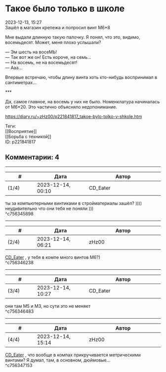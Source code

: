 Такое было только в школе
=========================

  
2023-12-13, 15:27  
 Зашёл в магазин крепежа и попросил винт M6\*8   
   
 Мне выдали длинную такую палочку. Я понял, что это, видимо, восемьдесят. Может, меня плохо услышали?   
   
 — Эм шесть на восеМЬ!   
 — Так вот же он! Есть короче, на семь...   
 — На восемь, не на восемьдесят!   
 — Ааа...   
   
 Впервые встречаю, чтобы длину винта хоть кто-нибудь воспринимал в сантиметрах...   
   
 \*\*\*   
   
 Да, самое главное, на восемь у них не было. Номенклатура начиналась от М6\*20. Это частично объясняло недопонимание.   
  
<https://diary.ru/~zHz00/p221841817_takoe-bylo-tolko-v-shkole.htm>  
  
Теги:  
[[Восприятие]]  
[[Борьба с техникой]]  
ID: p221841817  


Комментарии: 4
--------------

  


---



|         #         |              Дата              |                     Автор                     |           ID           |
| --- | --- | --- | --- |
| (1/4) | 2023-12-14, 00:10 | CD\_Eater | c756345898 |

  
 ты за компьютерными винтиками в стройматериалы зашёл? ))))   
 неудивительно что они тебя не поняли )))   
 ^c756345898

---



|         #         |              Дата              |                     Автор                     |           ID           |
| --- | --- | --- | --- |
| (2/4) | 2023-12-14, 06:21 | zHz00 | c756346238 |

  
  [CD\_Eater](https://cd-eater.diary.ru "Записки ДискоЕда")  , у тебя в компе много винтов М6?)   
 ^c756346238

---



|         #         |              Дата              |                     Автор                     |           ID           |
| --- | --- | --- | --- |
| (3/4) | 2023-12-14, 10:27 | CD\_Eater | c756346483 |

  
 они там М5 и М3, но сути это не меняет   
 ^c756346483

---



|         #         |              Дата              |                     Автор                     |           ID           |
| --- | --- | --- | --- |
| (4/4) | 2023-12-14, 15:14 | zHz00 | c756347153 |

  
  [CD\_Eater](https://cd-eater.diary.ru "Записки ДискоЕда")  , что вообще в компах прикручивается метрическими винтами? Я думал, там, в основном, дюймовые...   
 ^c756347153